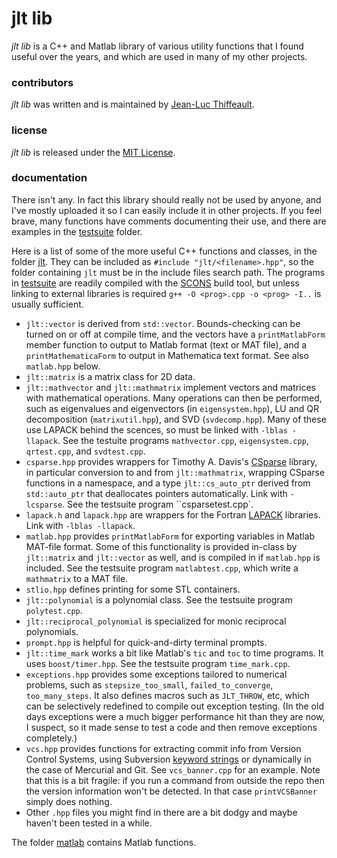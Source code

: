 # jlt lib

*jlt lib* is a C++ and Matlab library of various utility functions that I found useful over the years, and which are used in many of my other projects.

### contributors

*jlt lib* was written and is maintained by [Jean-Luc Thiffeault][1].

### license

*jlt lib* is released under the [MIT License][2].

### documentation

There isn't any.  In fact this library should really not be used by anyone, and I've mostly uploaded it so I can easily include it in other projects.  If you feel brave, many functions have comments documenting their use, and there are examples in the [testsuite][3] folder.

Here is a list of some of the more useful C++ functions and classes, in the folder [jlt][4].  They can be included as `#include "jlt/<filename>.hpp"`, so the folder containing `jlt` must be in the include files search path.  The programs in [testsuite][3] are readily compiled with the [SCONS][5] build tool, but unless linking to external libraries is required `g++ -O <prog>.cpp -o <prog> -I..` is usually sufficient.

* `jlt::vector` is derived from `std::vector`.  Bounds-checking can be turned on or off at compile time, and the vectors have a `printMatlabForm` member function to output to Matlab format (text or MAT file), and a `printMathematicaForm` to output in Mathematica text format.  See also `matlab.hpp` below.
* `jlt::matrix` is a matrix class for 2D data.
* `jlt::mathvector` and `jlt::mathmatrix` implement vectors and matrices with mathematical operations.  Many operations can then be performed, such as eigenvalues and eigenvectors (in `eigensystem.hpp`), LU and QR decomposition (`matrixutil.hpp`), and SVD (`svdecomp.hpp`).  Many of these use LAPACK behind the scences, so must be linked with `-lblas -llapack`.  See the testuite programs `mathvector.cpp`, `eigensystem.cpp`, `qrtest.cpp`, and `svdtest.cpp`.
* `csparse.hpp` provides wrappers for Timothy A. Davis's [CSparse][6] library, in particular conversion to and from `jlt::mathmatrix`, wrapping CSparse functions in a namespace, and a type `jlt::cs_auto_ptr` derived from `std::auto_ptr` that deallocates pointers automatically.  Link with `-lcsparse`.  See the testsuite program ``csparsetest.cpp`.
* `lapack.h` and `lapack.hpp` are wrappers for the Fortran [LAPACK][7] libraries.  Link with `-lblas -llapack`.
* `matlab.hpp` provides `printMatlabForm` for exporting variables in Matlab MAT-file format.  Some of this functionality is provided in-class by `jlt::matrix` and `jlt::vector` as well, and is compiled in if `matlab.hpp` is included.  See the testsuite program `matlabtest.cpp`, which write a `mathmatrix` to a MAT file.
* `stlio.hpp` defines printing for some STL containers.
* `jlt::polynomial` is a polynomial class.  See the testsuite program `polytest.cpp`.
* `jlt::reciprocal_polynomial` is specialized for monic reciprocal polynomials.
* `prompt.hpp` is helpful for quick-and-dirty terminal prompts.
* `jlt::time_mark` works a bit like Matlab's `tic` and `toc` to time programs.  It uses `boost/timer.hpp`.  See the testsuite program `time_mark.cpp`.
* `exceptions.hpp` provides some exceptions tailored to numerical problems, such as `stepsize_too_small`, `failed_to_converge`, `too_many_steps`.  It also defines macros such as `JLT_THROW`, etc, which can be selectively redefined to compile out exception testing.  (In the old days exceptions were a much bigger performance hit than they are now, I suspect, so it made sense to test a code and then remove exceptions completely.)
* `vcs.hpp` provides functions for extracting commit info from Version Control Systems, using Subversion [keyword strings][8] or dynamically in the case of Mercurial and Git.  See `vcs_banner.cpp` for an example.  Note that this is a bit fragile: if you run a command from outside the repo then the version information won't be detected.  In that case `printVCSBanner` simply does nothing.
* Other `.hpp` files you might find in there are a bit dodgy and maybe haven't been tested in a while.

The folder [matlab][9] contains Matlab functions.

[1]: http://www.math.wisc.edu/~jeanluc/
[2]: https://github.com/jeanluct/jlt/raw/master/LICENSE
[3]: https://github.com/jeanluct/jlt/tree/master/testsuite
[4]: https://github.com/jeanluct/jlt/tree/master/jlt
[5]: http://www.scons.org
[6]: http://www.suitesparse.com
[7]: http://www.netlib.org/lapack/
[8]: http://svnbook.red-bean.com/en/1.4/svn.advanced.props.special.keywords.html
[9]: https://github.com/jeanluct/jlt/tree/master/matlab
